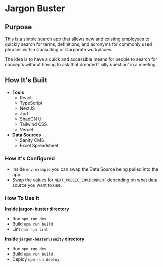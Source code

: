 # Jargon Buster

## Purpose

This is a simple search app that allows new and existing employees to quickly search for terms, definitions, and
acronyms for commonly used phrases within Consulting or Corporate workplaces.

The idea is to have a quick and accessible means for people to search for concepts without having to ask that dreaded '
silly question' in a meeting.

## How It's Built

- **Tools**
  - React
  - TypeScript
  - NextJS
  - Zod
  - ShadCN UI
  - Tailwind CSS
  - Vercel
- **Data Sources**
  - Sanity CMS
  - Excel Spreadsheet

### How It's Configured

- Inside `env.example` you can swap the Data Source being pulled into the app.
- Swap the values for `NEXT_PUBLIC_ENVIRONMENT` depending on what data source you want to use.

### How To Use It

**Inside jargon-buster directory**

- Run `npm run dev`
- Build `npm run build`
- Lint `npm run lint`

**Inside `jargon-buster\sanity` directory**

- Run `npm run dev`
- Build `npm run build`
- Deploy `npm run deploy`
